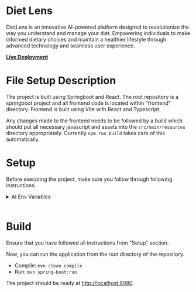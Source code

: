 # Diet Lens

DietLens is an innovative AI-powered platform designed to revolutionize the way you understand and manage your diet. Empowering individuals to make informed dietary choices and maintain a healthier lifestyle through advanced technology and seamless user experience.

<a href="https://diet-lens-4ac25c71bf32.herokuapp.com/"><b>Live Deployment</b></a>

# File Setup Description

The project is built using Springboot and React. The root repository is a springboot project and all frontend code is located within "frontend" directory. Frontend is built using Vite with React and Typescript.

Any changes made to the frontend needs to be followed by a build which should put all necessary javascript and assets into the `src/main/resources` directory appropriately. Currently `npm run build` takes care of this automatically.

# Setup

Before executing the project, make sure you follow through following instructions.

<!-- <details>
<summary>AWS Env Variables </summary>
The project requires communicating with AWS so please export following environment variables:

> export AWS_ACCESS_KEY_ID=<access_key_id>

> export AWS_SECRET_ACCESS_KEY=<secret_access_key>

and if you have a session key, please export that as below:

> export AWS_SESSION_KEY=<session_key>

</details> -->

<details>
<summary>AI Env Variables </summary>
The project requires communicating with OpenAI as well as Azure so please export following environment variables:

> export openai_api_key=<openai_api_key>

> export azure_vision_api_key=<azure_vision_api_key>

> export azure_vision_api_endpoint=<azure_vision_api_endpoint>

</details>
</br>

# Build

Ensure that you have followed all instructions from "Setup" section.

Now, you can run the application from the root directory of the repository.

- Compile: `mvn clean compile`
- Run: `mvn spring-boot:run`

The project should be ready at <a href="http://localhost:8080/">http://localhost:8080</a>.
